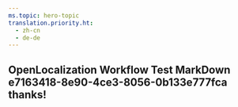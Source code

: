 ```yaml
---
ms.topic: hero-topic
translation.priority.ht: 
  - zh-cn
  - de-de
---
```

## OpenLocalization Workflow Test MarkDown e7163418-8e90-4ce3-8056-0b133e777fca thanks!
